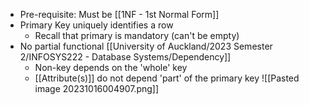 - Pre-requisite: Must be [[1NF - 1st Normal Form]]
- Primary Key uniquely identifies a row
	- Recall that primary is mandatory (can't be empty)
- No partial functional [[University of Auckland/2023 Semester 2/INFOSYS222 - Database Systems/Dependency]]
	- Non-key depends on the 'whole' key
	- [[Attribute(s)]] do not depend 'part' of the primary key
![[Pasted image 20231016004907.png]]
